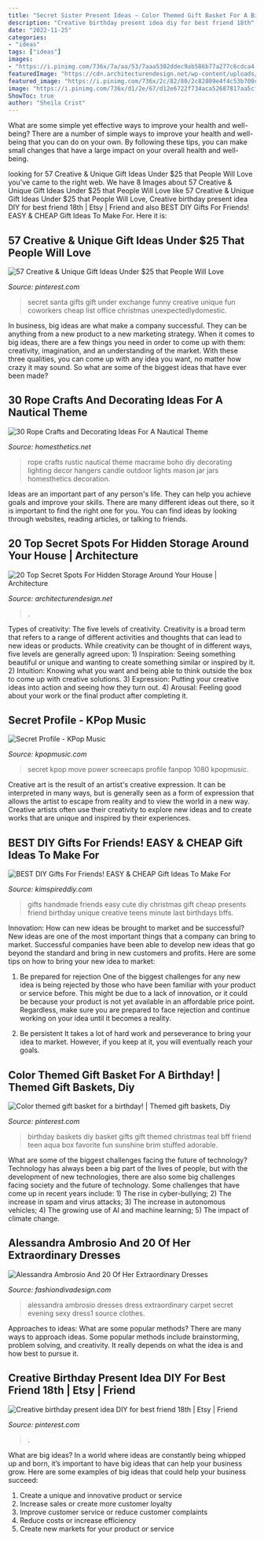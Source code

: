 ```yaml
---
title: "Secret Sister Present Ideas ~ Color Themed Gift Basket For A Birthday!"
description: "Creative birthday present idea diy for best friend 18th"
date: "2022-11-25"
categories:
- "ideas"
tags: ["ideas"]
images:
- "https://i.pinimg.com/736x/7a/aa/53/7aaa5302ddec9ab586b77a277c6cdca4.jpg"
featuredImage: "https://cdn.architecturendesign.net/wp-content/uploads/2014/09/Top-Secret-Spots-For-Hidden-Storage-12.jpg"
featured_image: "https://i.pinimg.com/736x/2c/82/80/2c82809e4f4c53b700c7651146af9e66.jpg"
image: "https://i.pinimg.com/736x/d1/2e/67/d12e6722f734aca52687817aa5cf1961.jpg"
ShowToc: true
author: "Sheila Crist"
---
```



What are some simple yet effective ways to improve your health and well-being?
There are a number of simple ways to improve your health and well-being that you can do on your own. By following these tips, you can make small changes that have a large impact on your overall health and well-being.

	

		
looking for 57 Creative &amp; Unique Gift Ideas Under $25 that People Will Love you've came to the right web. We have 8 Images about 57 Creative &amp; Unique Gift Ideas Under $25 that People Will Love like 57 Creative &amp; Unique Gift Ideas Under $25 that People Will Love, Creative birthday present idea DIY for best friend 18th | Etsy | Friend and also BEST DIY Gifts For Friends! EASY &amp; CHEAP Gift Ideas To Make For. Here it is:
		
    
## 57 Creative &amp; Unique Gift Ideas Under $25 That People Will Love

<img loading=lazy src="https://i.pinimg.com/736x/d1/2e/67/d12e6722f734aca52687817aa5cf1961.jpg" onerror="this.onerror=null;this.src='https://tse2.mm.bing.net/th?id=OIP.yVTMV1islCK4wmhLuiowjAHaLG&amp;pid=15.1';" alt="57 Creative &amp; Unique Gift Ideas Under $25 that People Will Love">

_Source: pinterest.com_

>secret santa gifts gift under exchange funny creative unique fun coworkers cheap list office christmas unexpectedlydomestic. 

	

In business, big ideas are what make a company successful. They can be anything from a new product to a new marketing strategy. When it comes to big ideas, there are a few things you need in order to come up with them: creativity, imagination, and an understanding of the market. With these three qualities, you can come up with any idea you want, no matter how crazy it may sound. So what are some of the biggest ideas that have ever been made?

    
## 30 Rope Crafts And Decorating Ideas For A Nautical Theme

<img loading=lazy src="https://cdn.homesthetics.net/wp-content/uploads/2015/01/30-Rope-Crafts-and-Decorating-Ideas-For-A-Nautical-Theme_homesthetics-13.jpg" onerror="this.onerror=null;this.src='https://tse1.mm.bing.net/th?id=OIP.zsLTWX92gnO6C70yNucF9wHaJ5&amp;pid=15.1';" alt="30 Rope Crafts and Decorating Ideas For A Nautical Theme">

_Source: homesthetics.net_

>rope crafts rustic nautical theme macrame boho diy decorating lighting decor hangers candle outdoor lights mason jar jars homesthetics decoration. 

	

Ideas are an important part of any person's life. They can help you achieve goals and improve your skills. There are many different ideas out there, so it is important to find the right one for you. You can find ideas by looking through websites, reading articles, or talking to friends.

    
## 20 Top Secret Spots For Hidden Storage Around Your House | Architecture

<img loading=lazy src="https://cdn.architecturendesign.net/wp-content/uploads/2014/09/Top-Secret-Spots-For-Hidden-Storage-12.jpg" onerror="this.onerror=null;this.src='https://tse3.mm.bing.net/th?id=OIP.AfycnPTfhOPZH2EIkkNKeQHaKT&amp;pid=15.1';" alt="20 Top Secret Spots For Hidden Storage Around Your House | Architecture">

_Source: architecturendesign.net_

>. 

	

Types of creativity: The five levels of creativity.
Creativity is a broad term that refers to a range of different activities and thoughts that can lead to new ideas or products. While creativity can be thought of in different ways, five levels are generally agreed upon: 1) Inspiration: Seeing something beautiful or unique and wanting to create something similar or inspired by it. 
2) Intuition: Knowing what you want and being able to think outside the box to come up with creative solutions. 
3) Expression: Putting your creative ideas into action and seeing how they turn out. 
4) Arousal: Feeling good about your work or the final product after completing it.

    
## Secret Profile - KPop Music

<img loading=lazy src="https://www.kpopmusic.com/wp-content/uploads/2015/09/secret-Kpop-2.jpg" onerror="this.onerror=null;this.src='https://tse4.mm.bing.net/th?id=OIP.FLO_X5vHiQNWay6aK2IOGwHaEK&amp;pid=15.1';" alt="Secret Profile - KPop Music">

_Source: kpopmusic.com_

>secret kpop move power screecaps profile fanpop 1080 kpopmusic. 

	

Creative art is the result of an artist's creative expression. It can be interpreted in many ways, but is generally seen as a form of expression that allows the artist to escape from reality and to view the world in a new way. Creative artists often use their creativity to explore new ideas and to create works that are unique and inspired by their experiences.

    
## BEST DIY Gifts For Friends! EASY &amp; CHEAP Gift Ideas To Make For

<img loading=lazy src="https://kimspireddiy.com/wp-content/uploads/2018/10/BEST-DIY-Gifts-For-Friends-EASY-and-CHEAP-Gift-Ideas-To-Make-For-Birthdays-Christmas-Gifts-Creative-and-Unique-Presents-That-Are-Cute-Last-Minute-Handmade-Ideas-BFFs-Teens-9.jpg" onerror="this.onerror=null;this.src='https://tse4.mm.bing.net/th?id=OIP.sPWYgheNq0qmOiGp_6zx6QHaLH&amp;pid=15.1';" alt="BEST DIY Gifts For Friends! EASY &amp; CHEAP Gift Ideas To Make For">

_Source: kimspireddiy.com_

>gifts handmade friends easy cute diy christmas gift cheap presents friend birthday unique creative teens minute last birthdays bffs. 

	

Innovation: How can new ideas be brought to market and be successful?
New ideas are one of the most important things that a company can bring to market. Successful companies have been able to develop new ideas that go beyond the standard and bring in new customers and profits. Here are some tips on how to bring your new idea to market:
1. Be prepared for rejection
One of the biggest challenges for any new idea is being rejected by those who have been familiar with your product or service before. This might be due to a lack of innovation, or it could be because your product is not yet available in an affordable price point. Regardless, make sure you are prepared to face rejection and continue working on your idea until it becomes a reality.

2. Be persistent
It takes a lot of hard work and perseverance to bring your idea to market. However, if you keep at it, you will eventually reach your goals.

    
## Color Themed Gift Basket For A Birthday! | Themed Gift Baskets, Diy

<img loading=lazy src="https://i.pinimg.com/736x/7a/aa/53/7aaa5302ddec9ab586b77a277c6cdca4.jpg" onerror="this.onerror=null;this.src='https://tse1.mm.bing.net/th?id=OIP.hsuJCKjP2VqSlJkLa7cW6QHaJ3&amp;pid=15.1';" alt="Color themed gift basket for a birthday! | Themed gift baskets, Diy">

_Source: pinterest.com_

>birthday baskets diy basket gifts gift themed christmas teal bff friend teen aqua box favorite fun sunshine brim stuffed adorable. 

	

What are some of the biggest challenges facing the future of technology?
Technology has always been a big part of the lives of people, but with the development of new technologies, there are also some big challenges facing society and the future of technology. Some challenges that have come up in recent years include: 1) The rise in cyber-bullying; 2) The increase in spam and virus attacks; 3) The increase in autonomous vehicles; 4) The growing use of AI and machine learning; 5) The impact of climate change.

    
## Alessandra Ambrosio And 20 Of Her Extraordinary Dresses

<img loading=lazy src="https://www.fashiondivadesign.com/wp-content/uploads/2013/11/alessandra-ambrosio-white-dress1.jpg" onerror="this.onerror=null;this.src='https://tse2.mm.bing.net/th?id=OIP._kg5kl_hS0_QbczApbOQRwHaNK&amp;pid=15.1';" alt="Alessandra Ambrosio And 20 Of Her Extraordinary Dresses">

_Source: fashiondivadesign.com_

>alessandra ambrosio dresses dress extraordinary carpet secret evening sexy dress1 source clothes. 

	

Approaches to ideas: What are some popular methods?
There are many ways to approach ideas. Some popular methods include brainstorming, problem solving, and creativity. It really depends on what the idea is and how best to pursue it.

    
## Creative Birthday Present Idea DIY For Best Friend 18th | Etsy | Friend

<img loading=lazy src="https://i.pinimg.com/736x/2c/82/80/2c82809e4f4c53b700c7651146af9e66.jpg" onerror="this.onerror=null;this.src='https://tse3.mm.bing.net/th?id=OIP.Zg3GKklCNEc5Cx3TZM9wDwHaHa&amp;pid=15.1';" alt="Creative birthday present idea DIY for best friend 18th | Etsy | Friend">

_Source: pinterest.com_

>. 

	

What are big ideas?
In a world where ideas are constantly being whipped up and born, it’s important to have big ideas that can help your business grow. Here are some examples of big ideas that could help your business succeed: 
1. Create a unique and innovative product or service 
2. Increase sales or create more customer loyalty 
3. Improve customer service or reduce customer complaints 
4. Reduce costs or increase efficiency 
5. Create new markets for your product or service 

